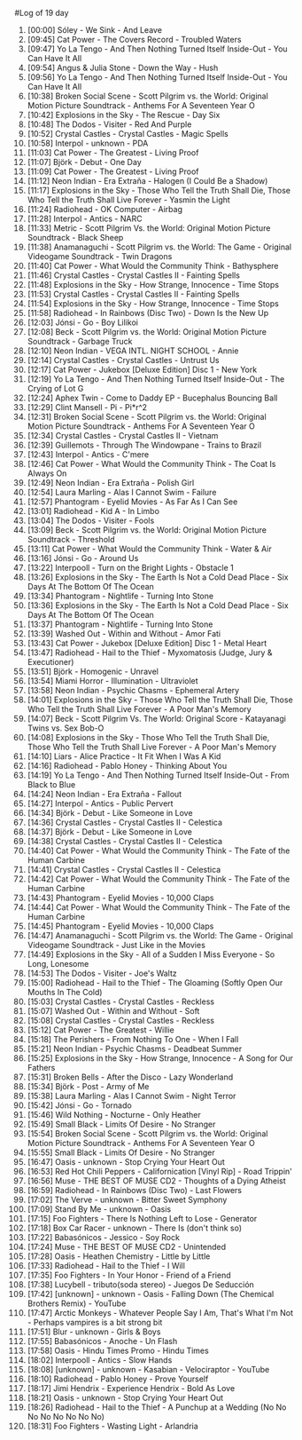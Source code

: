 #Log of 19 day

1. [00:00] Sóley - We Sink - And Leave
1. [09:45] Cat Power - The Covers Record - Troubled Waters
1. [09:47] Yo La Tengo - And Then Nothing Turned Itself Inside-Out - You Can Have It All
1. [09:54] Angus & Julia Stone - Down the Way - Hush
1. [09:56] Yo La Tengo - And Then Nothing Turned Itself Inside-Out - You Can Have It All
1. [10:38] Broken Social Scene - Scott Pilgrim vs. the World: Original Motion Picture Soundtrack - Anthems For A Seventeen Year O
1. [10:42] Explosions in the Sky - The Rescue - Day Six
1. [10:48] The Dodos - Visiter - Red And Purple
1. [10:52] Crystal Castles - Crystal Castles - Magic Spells
1. [10:58] Interpol - unknown - PDA
1. [11:03] Cat Power - The Greatest - Living Proof
1. [11:07] Björk - Debut - One Day
1. [11:09] Cat Power - The Greatest - Living Proof
1. [11:12] Neon Indian - Era Extraña - Halogen (I Could Be a Shadow)
1. [11:17] Explosions in the Sky - Those Who Tell the Truth Shall Die, Those Who Tell the Truth Shall Live Forever - Yasmin the Light
1. [11:24] Radiohead - OK Computer - Airbag
1. [11:28] Interpol - Antics - NARC
1. [11:33] Metric - Scott Pilgrim Vs. the World: Original Motion Picture Soundtrack - Black Sheep
1. [11:38] Anamanaguchi - Scott Pilgrim vs. the World: The Game - Original Videogame Soundtrack - Twin Dragons
1. [11:40] Cat Power - What Would the Community Think - Bathysphere
1. [11:46] Crystal Castles - Crystal Castles II - Fainting Spells
1. [11:48] Explosions in the Sky - How Strange, Innocence - Time Stops
1. [11:53] Crystal Castles - Crystal Castles II - Fainting Spells
1. [11:54] Explosions in the Sky - How Strange, Innocence - Time Stops
1. [11:58] Radiohead - In Rainbows (Disc Two) - Down Is the New Up
1. [12:03] Jónsi - Go - Boy Lilikoi
1. [12:08] Beck - Scott Pilgrim vs. the World: Original Motion Picture Soundtrack - Garbage Truck
1. [12:10] Neon Indian - VEGA INTL. NIGHT SCHOOL - Annie
1. [12:14] Crystal Castles - Crystal Castles - Untrust Us
1. [12:17] Cat Power - Jukebox [Deluxe Edition] Disc 1 - New York
1. [12:19] Yo La Tengo - And Then Nothing Turned Itself Inside-Out - The Crying of Lot G
1. [12:24] Aphex Twin - Come to Daddy EP - Bucephalus Bouncing Ball
1. [12:29] Clint Mansell - Pi - Pi*r^2
1. [12:31] Broken Social Scene - Scott Pilgrim vs. the World: Original Motion Picture Soundtrack - Anthems For A Seventeen Year O
1. [12:34] Crystal Castles - Crystal Castles II - Vietnam
1. [12:39] Guillemots - Through The Windowpane - Trains to Brazil
1. [12:43] Interpol - Antics - C'mere
1. [12:46] Cat Power - What Would the Community Think - The Coat Is Always On
1. [12:49] Neon Indian - Era Extraña - Polish Girl
1. [12:54] Laura Marling - Alas I Cannot Swim - Failure
1. [12:57] Phantogram - Eyelid Movies - As Far As I Can See
1. [13:01] Radiohead - Kid A - In Limbo
1. [13:04] The Dodos - Visiter - Fools
1. [13:09] Beck - Scott Pilgrim vs. the World: Original Motion Picture Soundtrack - Threshold
1. [13:11] Cat Power - What Would the Community Think - Water & Air
1. [13:16] Jónsi - Go - Around Us
1. [13:22] Interpooll - Turn on the Bright Lights - Obstacle 1
1. [13:26] Explosions in the Sky - The Earth Is Not a Cold Dead Place - Six Days At The Bottom Of The Ocean
1. [13:34] Phantogram - Nightlife - Turning Into Stone
1. [13:36] Explosions in the Sky - The Earth Is Not a Cold Dead Place - Six Days At The Bottom Of The Ocean
1. [13:37] Phantogram - Nightlife - Turning Into Stone
1. [13:39] Washed Out - Within and Without - Amor Fati
1. [13:43] Cat Power - Jukebox [Deluxe Edition] Disc 1 - Metal Heart
1. [13:47] Radiohead - Hail to the Thief - Myxomatosis (Judge, Jury & Executioner)
1. [13:51] Björk - Homogenic - Unravel
1. [13:54] Miami Horror - Illumination - Ultraviolet
1. [13:58] Neon Indian - Psychic Chasms - Ephemeral Artery
1. [14:01] Explosions in the Sky - Those Who Tell the Truth Shall Die, Those Who Tell the Truth Shall Live Forever - A Poor Man's Memory
1. [14:07] Beck - Scott Pilgrim Vs. The World: Original Score - Katayanagi Twins vs. Sex Bob-O
1. [14:08] Explosions in the Sky - Those Who Tell the Truth Shall Die, Those Who Tell the Truth Shall Live Forever - A Poor Man's Memory
1. [14:10] Liars - Alice Practice - It Fit When I Was A Kid
1. [14:16] Radiohead - Pablo Honey - Thinking About You
1. [14:19] Yo La Tengo - And Then Nothing Turned Itself Inside-Out - From Black to Blue
1. [14:24] Neon Indian - Era Extraña - Fallout
1. [14:27] Interpol - Antics - Public Pervert
1. [14:34] Björk - Debut - Like Someone in Love
1. [14:36] Crystal Castles - Crystal Castles II - Celestica
1. [14:37] Björk - Debut - Like Someone in Love
1. [14:38] Crystal Castles - Crystal Castles II - Celestica
1. [14:40] Cat Power - What Would the Community Think - The Fate of the Human Carbine
1. [14:41] Crystal Castles - Crystal Castles II - Celestica
1. [14:42] Cat Power - What Would the Community Think - The Fate of the Human Carbine
1. [14:43] Phantogram - Eyelid Movies - 10,000 Claps
1. [14:44] Cat Power - What Would the Community Think - The Fate of the Human Carbine
1. [14:45] Phantogram - Eyelid Movies - 10,000 Claps
1. [14:47] Anamanaguchi - Scott Pilgrim vs. the World: The Game - Original Videogame Soundtrack - Just Like in the Movies
1. [14:49] Explosions in the Sky - All of a Sudden I Miss Everyone - So Long, Lonesome
1. [14:53] The Dodos - Visiter - Joe's Waltz
1. [15:00] Radiohead - Hail to the Thief - The Gloaming (Softly Open Our Mouths In The Cold)
1. [15:03] Crystal Castles - Crystal Castles - Reckless
1. [15:07] Washed Out - Within and Without - Soft
1. [15:08] Crystal Castles - Crystal Castles - Reckless
1. [15:12] Cat Power - The Greatest - Willie
1. [15:18] The Perishers - From Nothing To One - When I Fall
1. [15:21] Neon Indian - Psychic Chasms - Deadbeat Summer
1. [15:25] Explosions in the Sky - How Strange, Innocence - A Song for Our Fathers
1. [15:31] Broken Bells - After the Disco - Lazy Wonderland
1. [15:34] Björk - Post - Army of Me
1. [15:38] Laura Marling - Alas I Cannot Swim - Night Terror
1. [15:42] Jónsi - Go - Tornado
1. [15:46] Wild Nothing - Nocturne - Only Heather
1. [15:49] Small Black - Limits Of Desire - No Stranger
1. [15:54] Broken Social Scene - Scott Pilgrim vs. the World: Original Motion Picture Soundtrack - Anthems For A Seventeen Year O
1. [15:55] Small Black - Limits Of Desire - No Stranger
1. [16:47] Oasis - unknown - Stop Crying Your Heart Out
1. [16:53] Red Hot Chili Peppers - Californication [Vinyl Rip] - Road Trippin'
1. [16:56] Muse - THE BEST OF MUSE CD2 - Thoughts of a Dying Atheist
1. [16:59] Radiohead - In Rainbows (Disc Two) - Last Flowers
1. [17:02] The Verve - unknown - Bitter Sweet Symphony
1. [17:09] Stand By Me - unknown - Oasis
1. [17:15] Foo Fighters - There Is Nothing Left to Lose - Generator
1. [17:18] Box Car Racer - unknown - There Is (don't think so)
1. [17:22] Babasónicos - Jessico - Soy Rock
1. [17:24] Muse - THE BEST OF MUSE CD2 - Unintended
1. [17:28] Oasis - Heathen Chemistry - Little by Little
1. [17:33] Radiohead - Hail to the Thief - I Will
1. [17:35] Foo Fighters - In Your Honor - Friend of a Friend
1. [17:38] Lucybell - tributo(soda stereo) - Juegos De Seducción
1. [17:42] [unknown] - unknown - Oasis - Falling Down (The Chemical Brothers Remix) - YouTube
1. [17:47] Arctic Monkeys - Whatever People Say I Am, That's What I'm Not - Perhaps vampires is a bit strong bit
1. [17:51] Blur - unknown - Girls & Boys
1. [17:55] Babasónicos - Anoche - Un Flash
1. [17:58] Oasis - Hindu Times Promo - Hindu Times
1. [18:02] Interpooll - Antics - Slow Hands
1. [18:08] [unknown] - unknown - Kasabian - Velociraptor - YouTube
1. [18:10] Radiohead - Pablo Honey - Prove Yourself
1. [18:17] Jimi Hendrix - Experience Hendrix - Bold As Love
1. [18:21] Oasis - unknown - Stop Crying Your Heart Out
1. [18:26] Radiohead - Hail to the Thief - A Punchup at a Wedding (No No No No No No No No)
1. [18:31] Foo Fighters - Wasting Light - Arlandria
